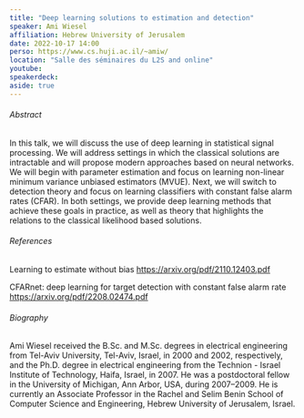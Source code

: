 ```yaml
---
title: "Deep learning solutions to estimation and detection"
speaker: Ami Wiesel
affiliation: Hebrew University of Jerusalem
date: 2022-10-17 14:00
perso: https://www.cs.huji.ac.il/~amiw/
location: "Salle des séminaires du L2S and online"
youtube: 
speakerdeck: 
aside: true
---
```


###### Abstract

In this talk, we will discuss the use of deep learning in statistical signal processing.
We will address settings in which the classical solutions are intractable and will propose modern approaches based on neural networks.
We will begin with parameter estimation and focus on learning non-linear minimum variance unbiased estimators (MVUE).
Next, we will switch to detection theory and focus on learning classifiers with constant false alarm rates (CFAR).
In both settings, we provide deep learning methods that achieve these goals in practice,
as well as theory that highlights the relations to the classical likelihood based solutions. 


###### References

Learning to estimate without bias 
https://arxiv.org/pdf/2110.12403.pdf

CFARnet: deep learning for target detection with constant false alarm rate
https://arxiv.org/pdf/2208.02474.pdf


###### Biography

Ami Wiesel received the B.Sc. and M.Sc. degrees in electrical engineering from Tel-Aviv University, Tel-Aviv, Israel, in 2000 and 2002, respectively,
and the Ph.D. degree in electrical engineering from the Technion - Israel Institute of Technology, Haifa, Israel, in 2007.
He was a postdoctoral fellow in the University of Michigan, Ann Arbor, USA, during 2007–2009.
He is currently an Associate Professor in the Rachel and Selim Benin School of Computer Science and Engineering, Hebrew University of Jerusalem, Israel. 

